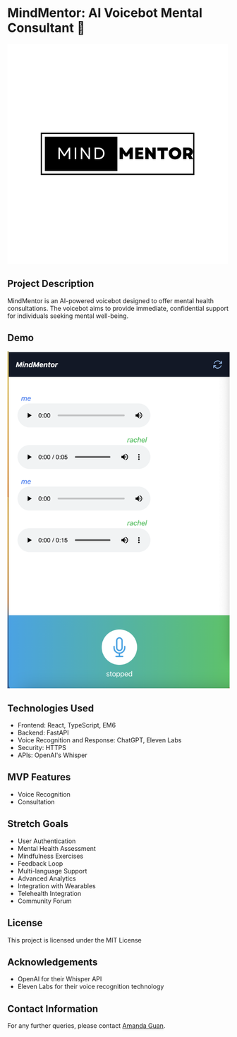 # MindMentor: AI Voicebot Mental Consultant 🤖
![MindMentor Logo](./MindMentor.png)

## Project Description
MindMentor is an AI-powered voicebot designed to offer mental health consultations. The voicebot aims to provide immediate, confidential support for individuals seeking mental well-being.

## Demo
![Demo](./demo.png)

## Technologies Used
- Frontend: React, TypeScript, EM6
- Backend: FastAPI
- Voice Recognition and Response: ChatGPT, Eleven Labs
- Security: HTTPS
- APIs: OpenAI's Whisper

## MVP Features
- Voice Recognition
- Consultation

## Stretch Goals
- User Authentication
- Mental Health Assessment
- Mindfulness Exercises
- Feedback Loop
- Multi-language Support
- Advanced Analytics
- Integration with Wearables
- Telehealth Integration
- Community Forum

## License
This project is licensed under the MIT License 

## Acknowledgements
- OpenAI for their Whisper API
- Eleven Labs for their voice recognition technology

## Contact Information
For any further queries, please contact [Amanda Guan](mailto:ag.amandaguan@gmail.com).